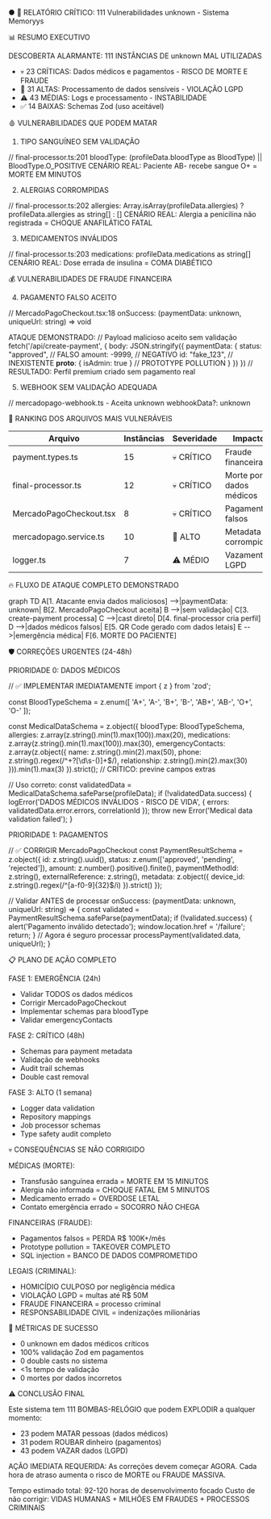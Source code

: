 ● 🚨 RELATÓRIO CRÍTICO: 111 Vulnerabilidades unknown - Sistema Memoryys

📊 RESUMO EXECUTIVO

DESCOBERTA ALARMANTE: 111 INSTÂNCIAS DE unknown MAL UTILIZADAS

- 💀 23 CRÍTICAS: Dados médicos e pagamentos - RISCO DE MORTE E FRAUDE
- 🔴 31 ALTAS: Processamento de dados sensíveis - VIOLAÇÃO LGPD
- ⚠️ 43 MÉDIAS: Logs e processamento - INSTABILIDADE
- ✅ 14 BAIXAS: Schemas Zod (uso aceitável)

🩸 VULNERABILIDADES QUE PODEM MATAR

1. TIPO SANGUÍNEO SEM VALIDAÇÃO

// final-processor.ts:201
bloodType: (profileData.bloodType as BloodType) || BloodType.O_POSITIVE
CENÁRIO REAL: Paciente AB- recebe sangue O+ = MORTE EM MINUTOS

2. ALERGIAS CORROMPIDAS

// final-processor.ts:202
allergies: Array.isArray(profileData.allergies) ? profileData.allergies as string[] : []
CENÁRIO REAL: Alergia a penicilina não registrada = CHOQUE ANAFILÁTICO FATAL

3. MEDICAMENTOS INVÁLIDOS

// final-processor.ts:203
medications: profileData.medications as string[]
CENÁRIO REAL: Dose errada de insulina = COMA DIABÉTICO

💰 VULNERABILIDADES DE FRAUDE FINANCEIRA

4. PAGAMENTO FALSO ACEITO

// MercadoPagoCheckout.tsx:18
onSuccess: (paymentData: unknown, uniqueUrl: string) => void

ATAQUE DEMONSTRADO:
// Payload malicioso aceito sem validação
fetch('/api/create-payment', {
body: JSON.stringify({
paymentData: {
status: "approved", // FALSO
amount: -9999, // NEGATIVO
id: "fake_123", // INEXISTENTE
**proto**: { isAdmin: true } // PROTOTYPE POLLUTION
}
})
})
// RESULTADO: Perfil premium criado sem pagamento real

5. WEBHOOK SEM VALIDAÇÃO ADEQUADA

// mercadopago-webhook.ts - Aceita unknown
webhookData?: unknown

📁 RANKING DOS ARQUIVOS MAIS VULNERÁVEIS

| Arquivo                 | Instâncias | Severidade | Impacto                 |
| ----------------------- | ---------- | ---------- | ----------------------- |
| payment.types.ts        | 15         | 💀 CRÍTICO | Fraude financeira       |
| final-processor.ts      | 12         | 💀 CRÍTICO | Morte por dados médicos |
| MercadoPagoCheckout.tsx | 8          | 💀 CRÍTICO | Pagamentos falsos       |
| mercadopago.service.ts  | 10         | 🔴 ALTO    | Metadata corrompida     |
| logger.ts               | 7          | ⚠️ MÉDIO   | Vazamento LGPD          |

🔥 FLUXO DE ATAQUE COMPLETO DEMONSTRADO

graph TD
A[1. Atacante envia dados maliciosos] -->|paymentData: unknown| B[2. MercadoPagoCheckout aceita]
B -->|sem validação| C[3. create-payment processa]
C -->|cast direto| D[4. final-processor cria perfil]
D -->|dados médicos falsos| E[5. QR Code gerado com dados letais]
E -->|emergência médica| F[6. MORTE DO PACIENTE]

🛡️ CORREÇÕES URGENTES (24-48h)

PRIORIDADE 0: DADOS MÉDICOS

// ✅ IMPLEMENTAR IMEDIATAMENTE
import { z } from 'zod';

const BloodTypeSchema = z.enum([
'A+', 'A-', 'B+', 'B-', 'AB+', 'AB-', 'O+', 'O-'
]);

const MedicalDataSchema = z.object({
bloodType: BloodTypeSchema,
allergies: z.array(z.string().min(1).max(100)).max(20),
medications: z.array(z.string().min(1).max(100)).max(30),
emergencyContacts: z.array(z.object({
name: z.string().min(2).max(50),
phone: z.string().regex(/^\+?[\d\s-()]+$/),
relationship: z.string().min(2).max(30)
})).min(1).max(3)
}).strict(); // CRÍTICO: previne campos extras

// Uso correto:
const validatedData = MedicalDataSchema.safeParse(profileData);
if (!validatedData.success) {
logError('DADOS MÉDICOS INVÁLIDOS - RISCO DE VIDA', {
errors: validatedData.error.errors,
correlationId
});
throw new Error('Medical data validation failed');
}

PRIORIDADE 1: PAGAMENTOS

// ✅ CORRIGIR MercadoPagoCheckout
const PaymentResultSchema = z.object({
id: z.string().uuid(),
status: z.enum(['approved', 'pending', 'rejected']),
amount: z.number().positive().finite(),
paymentMethodId: z.string(),
externalReference: z.string(),
metadata: z.object({
device_id: z.string().regex(/^[a-f0-9]{32}$/i)
}).strict()
});

// Validar ANTES de processar
onSuccess: (paymentData: unknown, uniqueUrl: string) => {
const validated = PaymentResultSchema.safeParse(paymentData);
if (!validated.success) {
alert('Pagamento inválido detectado');
window.location.href = '/failure';
return;
}
// Agora é seguro processar
processPayment(validated.data, uniqueUrl);
}

📋 PLANO DE AÇÃO COMPLETO

FASE 1: EMERGÊNCIA (24h)

- Validar TODOS os dados médicos
- Corrigir MercadoPagoCheckout
- Implementar schemas para bloodType
- Validar emergencyContacts

FASE 2: CRÍTICO (48h)

- Schemas para payment metadata
- Validação de webhooks
- Audit trail schemas
- Double cast removal

FASE 3: ALTO (1 semana)

- Logger data validation
- Repository mappings
- Job processor schemas
- Type safety audit completo

💀 CONSEQUÊNCIAS SE NÃO CORRIGIDO

MÉDICAS (MORTE):

- Transfusão sanguínea errada = MORTE EM 15 MINUTOS
- Alergia não informada = CHOQUE FATAL EM 5 MINUTOS
- Medicamento errado = OVERDOSE LETAL
- Contato emergência errado = SOCORRO NÃO CHEGA

FINANCEIRAS (FRAUDE):

- Pagamentos falsos = PERDA R$ 100K+/mês
- Prototype pollution = TAKEOVER COMPLETO
- SQL injection = BANCO DE DADOS COMPROMETIDO

LEGAIS (CRIMINAL):

- HOMICÍDIO CULPOSO por negligência médica
- VIOLAÇÃO LGPD = multas até R$ 50M
- FRAUDE FINANCEIRA = processo criminal
- RESPONSABILIDADE CIVIL = indenizações milionárias

🎯 MÉTRICAS DE SUCESSO

- 0 unknown em dados médicos críticos
- 100% validação Zod em pagamentos
- 0 double casts no sistema
- <1s tempo de validação
- 0 mortes por dados incorretos

⚠️ CONCLUSÃO FINAL

Este sistema tem 111 BOMBAS-RELÓGIO que podem EXPLODIR a qualquer momento:

- 23 podem MATAR pessoas (dados médicos)
- 31 podem ROUBAR dinheiro (pagamentos)
- 43 podem VAZAR dados (LGPD)

AÇÃO IMEDIATA REQUERIDA: As correções devem começar AGORA. Cada hora de atraso aumenta o risco de MORTE ou FRAUDE MASSIVA.

Tempo estimado total: 92-120 horas de desenvolvimento focado
Custo de não corrigir: VIDAS HUMANAS + MILHÕES EM FRAUDES + PROCESSOS CRIMINAIS
